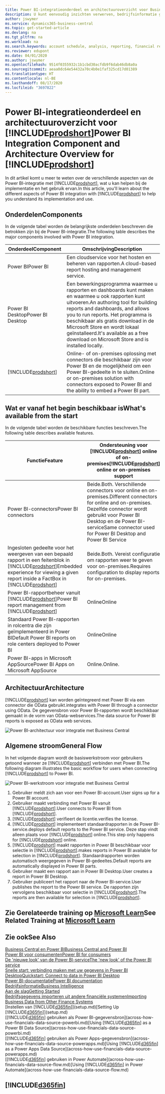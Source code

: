 ```yaml
---
title: Power BI-integratieonderdeel en architectuuroverzicht voor Business Central | Microsoft Docs
description: U kunt eenvoudig inzichten verwerven, bedrijfsinformatie genereren en KPI's vaststellen op basis van uw Business Central-gegevens met de Business Central-apps voor Power BI.
author: jswymer
ms.service: dynamics365-business-central
ms.topic: get-started-article
ms.devlang: na
ms.tgt_pltfrm: na
ms.workload: na
ms.search.keywords: account schedule, analysis, reporting, financial report, business intelligence, KPI
ms.reviewer: edupont
ms.date: 04/01/2020
ms.author: jswymer
ms.openlocfilehash: 9514f0355932c1b1cbd30acfdb9f6dab46db8a0a
ms.sourcegitcommit: aeaa0dc64e54432a70c4b0e1faf325cd17d01389
ms.translationtype: HT
ms.contentlocale: nl-BE
ms.lasthandoff: 08/17/2020
ms.locfileid: "3697822"
---
```

# <a name="power-bi-integration-component-and-architecture-overview-for-prodshort"></a><span data-ttu-id="b1385-103">Power BI-integratieonderdeel en architectuuroverzicht voor [!INCLUDE[prodshort](includes/prodshort.md)]</span><span class="sxs-lookup"><span data-stu-id="b1385-103">Power BI Integration Component and Architecture Overview for [!INCLUDE[prodshort](includes/prodshort.md)]</span></span>

<span data-ttu-id="b1385-104">In dit artikel komt u meer te weten over de verschillende aspecten van de Power BI-integratie met [!INCLUDE[prodshort](includes/prodshort.md)], wat u kan helpen bij de implementatie en het gebruik ervan.</span><span class="sxs-lookup"><span data-stu-id="b1385-104">In this article, you'll learn about the different aspects of Power BI integration with [!INCLUDE[prodshort](includes/prodshort.md)] to help you understand its implementation and use.</span></span>

## <a name="components"></a><span data-ttu-id="b1385-105">Onderdelen</span><span class="sxs-lookup"><span data-stu-id="b1385-105">Components</span></span>

<span data-ttu-id="b1385-106">In de volgende tabel worden de belangrijkste onderdelen beschreven die betrokken zijn bij de Power BI-integratie.</span><span class="sxs-lookup"><span data-stu-id="b1385-106">The following table describes the major components involved with Power BI integration.</span></span>

|<span data-ttu-id="b1385-107">Onderdeel</span><span class="sxs-lookup"><span data-stu-id="b1385-107">Component</span></span>|<span data-ttu-id="b1385-108">Omschrijving</span><span class="sxs-lookup"><span data-stu-id="b1385-108">Description</span></span>|
|---------|-----------|
|<span data-ttu-id="b1385-109">Power BI</span><span class="sxs-lookup"><span data-stu-id="b1385-109">Power BI</span></span>|<span data-ttu-id="b1385-110">Een cloudservice voor het hosten en beheren van rapporten.</span><span class="sxs-lookup"><span data-stu-id="b1385-110">A cloud-based report hosting and management service.</span></span>|
|<span data-ttu-id="b1385-111">Power BI Desktop</span><span class="sxs-lookup"><span data-stu-id="b1385-111">Power BI Desktop</span></span>|<span data-ttu-id="b1385-112">Een bewerkingsprogramma waarmee u rapporten en dashboards kunt maken en waarmee u ook rapporten kunt uitvoeren.</span><span class="sxs-lookup"><span data-stu-id="b1385-112">An authoring tool for building reports and dashboards, and allows you to run reports.</span></span> <span data-ttu-id="b1385-113">Het programma is beschikbaar als gratis download in de Microsoft Store en wordt lokaal geïnstalleerd.</span><span class="sxs-lookup"><span data-stu-id="b1385-113">It's available as a free download on Microsoft Store and is installed locally.</span></span>|
|[!INCLUDE[prodshort](includes/prodshort.md)]|<span data-ttu-id="b1385-114">Online- of on-premises oplossing met connectors die beschikbaar zijn voor Power BI en de mogelijkheid om een Power BI-gedeelte in te sluiten.</span><span class="sxs-lookup"><span data-stu-id="b1385-114">Online or on-premises solution with connectors exposed to Power BI and the ability to embed a Power BI part.</span></span>|

## <a name="whats-available-from-the-start"></a><span data-ttu-id="b1385-115">Wat er vanaf het begin beschikbaar is</span><span class="sxs-lookup"><span data-stu-id="b1385-115">What's available from the start</span></span>

<span data-ttu-id="b1385-116">In de volgende tabel worden de beschikbare functies beschreven.</span><span class="sxs-lookup"><span data-stu-id="b1385-116">The following table describes available features.</span></span>

|<span data-ttu-id="b1385-117">Functie</span><span class="sxs-lookup"><span data-stu-id="b1385-117">Feature</span></span>|<span data-ttu-id="b1385-118">Ondersteuning voor [!INCLUDE[prodshort](includes/prodshort.md)] online of on-premises</span><span class="sxs-lookup"><span data-stu-id="b1385-118">[!INCLUDE[prodshort](includes/prodshort.md)] online or on-premises support</span></span>|
|-------|---------------------|
|<span data-ttu-id="b1385-119">Power BI-connectors</span><span class="sxs-lookup"><span data-stu-id="b1385-119">Power BI connectors</span></span>|<span data-ttu-id="b1385-120">Beide.</span><span class="sxs-lookup"><span data-stu-id="b1385-120">Both.</span></span> <span data-ttu-id="b1385-121">Verschillende connectors voor online en on-premises.</span><span class="sxs-lookup"><span data-stu-id="b1385-121">Different connectors for online and on-premises.</span></span> <span data-ttu-id="b1385-122">Dezelfde connector wordt gebruikt voor Power BI Desktop en de Power BI-service</span><span class="sxs-lookup"><span data-stu-id="b1385-122">Same connector used for Power BI Desktop and Power BI Service</span></span> |
|<span data-ttu-id="b1385-123">Ingesloten gedeelte voor het weergeven van een bepaald rapport in een feitenblok in [!INCLUDE[prodshort](includes/prodshort.md)]</span><span class="sxs-lookup"><span data-stu-id="b1385-123">Embedded experience for viewing a given report inside a FactBox in [!INCLUDE[prodshort](includes/prodshort.md)]</span></span>|<span data-ttu-id="b1385-124">Beide.</span><span class="sxs-lookup"><span data-stu-id="b1385-124">Both.</span></span> <span data-ttu-id="b1385-125">Vereist configuratie om rapporten weer te geven voor on-premises.</span><span class="sxs-lookup"><span data-stu-id="b1385-125">Requires configuration to display reports for on-premises.</span></span>|
|<span data-ttu-id="b1385-126">Power BI-rapportbeheer vanuit [!INCLUDE[prodshort](includes/prodshort.md)]</span><span class="sxs-lookup"><span data-stu-id="b1385-126">Power BI report management from [!INCLUDE[prodshort](includes/prodshort.md)]</span></span>|<span data-ttu-id="b1385-127">Online</span><span class="sxs-lookup"><span data-stu-id="b1385-127">Online</span></span>|
|<span data-ttu-id="b1385-128">Standaard Power BI-rapporten in rolcentra die zijn geïmplementeerd in Power BI</span><span class="sxs-lookup"><span data-stu-id="b1385-128">Default Power BI reports on role centers deployed to Power BI</span></span>|<span data-ttu-id="b1385-129">Online</span><span class="sxs-lookup"><span data-stu-id="b1385-129">Online</span></span>|
|<span data-ttu-id="b1385-130">Power BI-apps in Microsoft AppSource</span><span class="sxs-lookup"><span data-stu-id="b1385-130">Power BI Apps on Microsoft AppSource</span></span>|<span data-ttu-id="b1385-131">Online.</span><span class="sxs-lookup"><span data-stu-id="b1385-131">Online.</span></span>|

## <a name="architecture"></a><span data-ttu-id="b1385-132">Architectuur</span><span class="sxs-lookup"><span data-stu-id="b1385-132">Architecture</span></span>

[!INCLUDE[prodshort](includes/prodshort.md)] <span data-ttu-id="b1385-133">kan worden geïntegreerd met Power BI via een connector die OData gebruikt.</span><span class="sxs-lookup"><span data-stu-id="b1385-133">integrates with Power BI through a connector using OData.</span></span> <span data-ttu-id="b1385-134">De gegevensbron voor Power BI-rapporten wordt beschikbaar gemaakt in de vorm van OData-webservices.</span><span class="sxs-lookup"><span data-stu-id="b1385-134">The data source for Power BI reports is exposed as OData web services.</span></span>

![Power BI-architectuur voor integratie met Business Central](./media/power-bi-architecture.png)

## <a name="general-flow"></a><span data-ttu-id="b1385-136">Algemene stroom</span><span class="sxs-lookup"><span data-stu-id="b1385-136">General Flow</span></span>

<span data-ttu-id="b1385-137">In het volgende diagram wordt de basiswerkstroom voor gebruikers getoond wanneer ze [!INCLUDE[prodshort](includes/prodshort.md)] verbinden met Power BI.</span><span class="sxs-lookup"><span data-stu-id="b1385-137">The following diagram illustrates the basic workflow for users when connecting [!INCLUDE[prodshort](includes/prodshort.md)] to Power BI.</span></span>

![Power BI-werkstroom voor integratie met Business Central](./media/power-bi-flow.png)

1. <span data-ttu-id="b1385-139">Gebruiker meldt zich aan voor een Power BI-account.</span><span class="sxs-lookup"><span data-stu-id="b1385-139">User signs up for a Power BI account.</span></span>
2. <span data-ttu-id="b1385-140">Gebruiker maakt verbinding met Power BI vanuit [!INCLUDE[prodshort](includes/prodshort.md)].</span><span class="sxs-lookup"><span data-stu-id="b1385-140">User connects to Power BI from [!INCLUDE[prodshort](includes/prodshort.md)].</span></span>
3. [!INCLUDE[prodshort](includes/prodshort.md)] <span data-ttu-id="b1385-141">verifieert de licentie.</span><span class="sxs-lookup"><span data-stu-id="b1385-141">verifies the license.</span></span>
4. [!INCLUDE[prodshort](includes/prodshort.md)] <span data-ttu-id="b1385-142">implementeert standaardrapporten in de Power BI-service.</span><span class="sxs-lookup"><span data-stu-id="b1385-142">deploys default reports to the Power BI service.</span></span> <span data-ttu-id="b1385-143">Deze stap vindt alleen plaats voor [!INCLUDE[prodshort](includes/prodshort.md)] online.</span><span class="sxs-lookup"><span data-stu-id="b1385-143">This step only happens for [!INCLUDE[prodshort](includes/prodshort.md)] online.</span></span>
5. [!INCLUDE[prodshort](includes/prodshort.md)] <span data-ttu-id="b1385-144">maakt rapporten in Power BI beschikbaar voor selectie in [!INCLUDE[prodshort](includes/prodshort.md)].</span><span class="sxs-lookup"><span data-stu-id="b1385-144">makes reports in Power BI available for selection in [!INCLUDE[prodshort](includes/prodshort.md)].</span></span> <span data-ttu-id="b1385-145">Standaardrapporten worden automatisch weergegeven in Power BI-gedeeltes.</span><span class="sxs-lookup"><span data-stu-id="b1385-145">Default reports are automatically displayed in Power BI parts.</span></span>
6. <span data-ttu-id="b1385-146">Gebruiker maakt een rapport aan in Power BI Desktop.</span><span class="sxs-lookup"><span data-stu-id="b1385-146">User creates a report in Power BI Desktop.</span></span>
7. <span data-ttu-id="b1385-147">Gebruiker publiceert het rapport naar de Power BI-service.</span><span class="sxs-lookup"><span data-stu-id="b1385-147">User publishes the report to the Power BI service.</span></span> <span data-ttu-id="b1385-148">De rapporten zijn vervolgens beschikbaar voor selectie in [!INCLUDE[prodshort](includes/prodshort.md)].</span><span class="sxs-lookup"><span data-stu-id="b1385-148">The reports are then available for selection in [!INCLUDE[prodshort](includes/prodshort.md)].</span></span>

## <a name="see-related-training-at-microsoft-learn"></a><span data-ttu-id="b1385-149">Zie Gerelateerde training op [Microsoft Learn](/learn/modules/configure-powerbi-excel-dynamics-365-business-central/index)</span><span class="sxs-lookup"><span data-stu-id="b1385-149">See Related Training at [Microsoft Learn](/learn/modules/configure-powerbi-excel-dynamics-365-business-central/index)</span></span>

## <a name="see-also"></a><span data-ttu-id="b1385-150">Zie ook</span><span class="sxs-lookup"><span data-stu-id="b1385-150">See Also</span></span>

[<span data-ttu-id="b1385-151">Business Central en Power BI</span><span class="sxs-lookup"><span data-stu-id="b1385-151">Business Central and Power BI</span></span>](admin-powerbi.md)  
[<span data-ttu-id="b1385-152">Power BI voor consumenten</span><span class="sxs-lookup"><span data-stu-id="b1385-152">Power BI for consumers</span></span>](/power-bi/consumer/end-user-consumer)  
[<span data-ttu-id="b1385-153">De 'nieuwe look' van de Power BI-service</span><span class="sxs-lookup"><span data-stu-id="b1385-153">The 'new look' of the Power BI service</span></span>](/power-bi/service-new-look)  
[<span data-ttu-id="b1385-154">Snelle start: verbinding maken met uw gegevens in Power BI Desktop</span><span class="sxs-lookup"><span data-stu-id="b1385-154">Quickstart: Connect to data in Power BI Desktop</span></span>](/power-bi/desktop-quickstart-connect-to-data)  
[<span data-ttu-id="b1385-155">Power BI-documentatie</span><span class="sxs-lookup"><span data-stu-id="b1385-155">Power BI documentation</span></span>](/power-bi/)  
[<span data-ttu-id="b1385-156">Bedrijfsinformatie</span><span class="sxs-lookup"><span data-stu-id="b1385-156">Business Intelligence</span></span>](bi.md)  
[<span data-ttu-id="b1385-157">Aan de slag</span><span class="sxs-lookup"><span data-stu-id="b1385-157">Getting Started</span></span>](product-get-started.md)  
[<span data-ttu-id="b1385-158">Bedrijfsgegevens importeren uit andere financiële systemen</span><span class="sxs-lookup"><span data-stu-id="b1385-158">Importing Business Data from Other Finance Systems</span></span>](across-import-data-configuration-packages.md)  
<span data-ttu-id="b1385-159">[Instellen van [!INCLUDE[d365fin](includes/d365fin_md.md)]](setup.md)</span><span class="sxs-lookup"><span data-stu-id="b1385-159">[Setting Up [!INCLUDE[d365fin](includes/d365fin_md.md)]](setup.md)</span></span>  
<span data-ttu-id="b1385-160">[[!INCLUDE[d365fin](includes/d365fin_md.md)] gebruiken als Power BI-gegevensbron](across-how-use-financials-data-source-powerbi.md)</span><span class="sxs-lookup"><span data-stu-id="b1385-160">[Using [!INCLUDE[d365fin](includes/d365fin_md.md)] as a Power BI Data Source](across-how-use-financials-data-source-powerbi.md)</span></span>  
<span data-ttu-id="b1385-161">[[!INCLUDE[d365fin](includes/d365fin_md.md)] gebruiken als Power Apps-gegevensbron](across-how-use-financials-data-source-powerapps.md)</span><span class="sxs-lookup"><span data-stu-id="b1385-161">[Using [!INCLUDE[d365fin](includes/d365fin_md.md)] as a Power Apps Data Source](across-how-use-financials-data-source-powerapps.md)</span></span>  
<span data-ttu-id="b1385-162">[[!INCLUDE[d365fin](includes/d365fin_md.md)] gebruiken in Power Automate](across-how-use-financials-data-source-flow.md)</span><span class="sxs-lookup"><span data-stu-id="b1385-162">[Using [!INCLUDE[d365fin](includes/d365fin_md.md)] in Power Automate](across-how-use-financials-data-source-flow.md)</span></span>  

## [!INCLUDE[d365fin](includes/free_trial_md.md)]  
